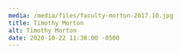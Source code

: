 ```yaml
---
media: /media/files/faculty-morton-2017.10.jpg
title: Timothy Morton
alt: Timothy Morton
date: 2020-10-22 11:38:00 -0500
---
```

